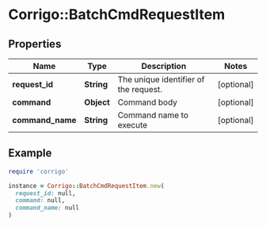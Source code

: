 # Corrigo::BatchCmdRequestItem

## Properties

| Name | Type | Description | Notes |
| ---- | ---- | ----------- | ----- |
| **request_id** | **String** | The unique identifier of the request. | [optional] |
| **command** | **Object** | Command body | [optional] |
| **command_name** | **String** | Command name to execute | [optional] |

## Example

```ruby
require 'corrigo'

instance = Corrigo::BatchCmdRequestItem.new(
  request_id: null,
  command: null,
  command_name: null
)
```

